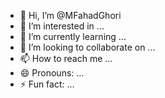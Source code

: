 - 👋 Hi, I’m @MFahadGhori
- 👀 I’m interested in ...
- 🌱 I’m currently learning ...
- 💞️ I’m looking to collaborate on ...
- 📫 How to reach me ...
- 😄 Pronouns: ...
- ⚡ Fun fact: ...

<!---
MFahadGhori/MFahadGhori is a ✨ special ✨ repository because its `README.md` (this file) appears on your GitHub profile.
You can click the Preview link to take a look at your changes.
--->
